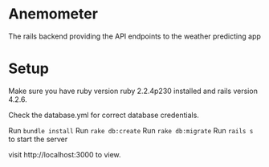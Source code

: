 # Anemometer

The rails backend providing the API endpoints to the weather predicting app

# Setup

Make sure you have ruby version ruby 2.2.4p230 installed and rails version 4.2.6.

Check the database.yml for correct database credentials.

Run `bundle install`
Run `rake db:create`
Run `rake db:migrate`
Run `rails s` to start the server

visit http://localhost:3000 to view.